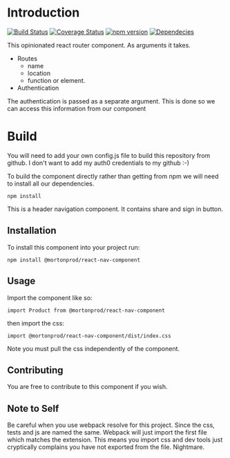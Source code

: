 # Introduction
[![Build Status](https://travis-ci.org/mortonprod/react-nav-component.svg?branch=master)](https://travis-ci.org/mortonprod/react-nav-component)
[![Coverage Status](https://coveralls.io/repos/github/mortonprod/react-nav-component/badge.svg?branch=master)](https://coveralls.io/github/mortonprod/react-nav-component?branch=master)
[![npm version](https://badge.fury.io/js/%40mortonprod%2Freact-nav-component.svg)](https://badge.fury.io/js/%40mortonprod%2Freact-nav-component)
[![Dependecies](https://david-dm.org/mortonprod/react-nav-component.svg)](https://david-dm.org/mortonprod/react-nav-component.svg)

This opinionated react router component. As arguments it takes. 

* Routes
    * name
    * location
    * function or element.
* Authentication

The authentication is passed as a separate argument. This is done so we can access this information from
our component

# Build 

You will need to add your own config.js file to build this repository from github. 
I don't want to add my auth0 credentials to my github :-) 



To build the component directly rather than getting from npm we will need to install all our dependencies.

```
npm install
```




This is a header navigation component. It contains share and sign in button.

## Installation
To install this component into your project run:

`npm install @mortonprod/react-nav-component`

## Usage

Import the component like so: 

`
import Product from @mortonprod/react-nav-component
`


then import the css:


`
import @mortonprod/react-nav-component/dist/index.css
` 

Note you must pull the css independently of the component. 

## Contributing

You are free to contribute to this component if you wish.

## Note to Self 

Be careful when you use webpack resolve for this project. Since the css, tests and js are named the same. Webpack
will just import the first file which matches the extension. This means you import css and dev tools just cryptically complains you have not exported from the file. Nightmare.
